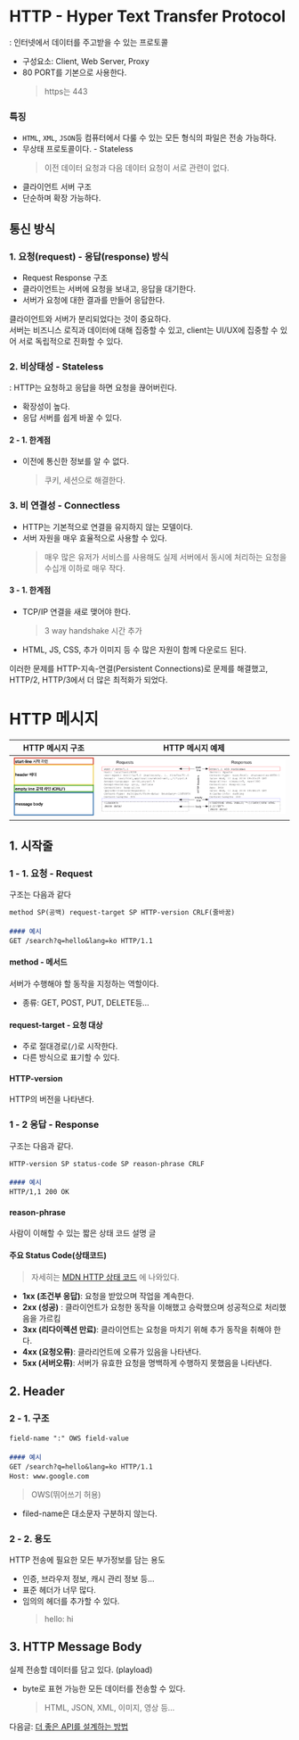 # HTTP - Hyper Text Transfer Protocol
: 인터넷에서 데이터를 주고받을 수 있는 프로토콜
- 구성요소: Client, Web Server, Proxy
- 80 PORT를 기본으로 사용한다.
  > https는 443

### 특징
- `HTML`, `XML`, `JSON`등 컴퓨터에서 다룰 수 있는 모든 형식의 파일은 전송 가능하다.
- 무상태 프로토콜이다. - Stateless
  > 이전 데이터 요청과 다음 데이터 요청이 서로 관련이 없다.
- 클라이언트 서버 구조
- 단순하며 확장 가능하다.

## 통신 방식
### 1. 요청(request) - 응답(response) 방식

- Request Response 구조
- 클라이언트는 서버에 요청을 보내고, 응답을 대기한다.
- 서버가 요청에 대한 결과를 만들어 응답한다.

클라이언트와 서버가 분리되었다는 것이 중요하다.  
서버는 비즈니스 로직과 데이터에 대해 집중할 수 있고, client는 UI/UX에 집중할 수 있어 서로 독립적으로 진화할 수 있다.

### 2. 비상태성 - Stateless
: HTTP는 요청하고 응답을 하면 요청을 끊어버린다.
- 확장성이 높다.
- 응답 서버를 쉽게 바꿀 수 있다.

#### 2 - 1. 한계점  
- 이전에 통신한 정보를 알 수 없다.
  > 쿠키, 세션으로 해결한다.

### 3. 비 연결성 - Connectless
- HTTP는 기본적으로 연결을 유지하지 않는 모델이다.
- 서버 자원을 매우 효율적으로 사용할 수 있다.
  > 매우 많은 유저가 서비스를 사용해도 실제 서버에서 동시에 처리하는 요청을 수십개 이하로 매우 작다.

#### 3 - 1. 한계점
- TCP/IP 연결을 새로 맺어야 한다.
  > 3 way handshake 시간 추가
- HTML, JS, CSS, 추가 이미지 등 수 많은 자원이 함께 다운로드 된다.

이러한 문제를 HTTP-지속-연결(Persistent Connections)로 문제를 해결했고, HTTP/2, HTTP/3에서 더 많은 최적화가 되었다.

# HTTP 메시지
| **HTTP 메시지 구조** | HTTP 메시지 예제 |
|--------------------------|---------------|
|<img width=400 src="img/http-message-structure.png">| <img src="img/http-message-example.png">|

## 1. 시작줄

### 1 - 1. 요청 - Request
구조는 다음과 같다
```md
method SP(공백) request-target SP HTTP-version CRLF(줄바꿈)

#### 예시
GET /search?q=hello&lang=ko HTTP/1.1
```
#### method - 메서드
서버가 수행해야 할 동작을 지정하는 역할이다.
- 종류: GET, POST, PUT, DELETE등...

#### request-target - 요청 대상
- 주로 절대경로(`/`)로 시작한다.
- 다른 방식으로 표기할 수 있다.

#### HTTP-version
HTTP의 버전을 나타낸다.

### 1 - 2 응답 - Response
구조는 다음과 같다.
```md
HTTP-version SP status-code SP reason-phrase CRLF

#### 예시
HTTP/1,1 200 OK
```
#### reason-phrase
사람이 이해할 수 있는 짧은 상태 코드 설명 글

#### 주요 Status Code(상태코드)
> 자세히는 [MDN HTTP 상태 코드](https://developer.mozilla.org/ko/docs/Web/HTTP/Status) 에 나와있다.
- **1xx (조건부 응답)**: 요청을 받았으며 작업을 계속한다.  
- **2xx (성공)** : 클라이언트가 요청한 동작을 이해했고 승락했으며 성공적으로 처리했음을 가르킴
- **3xx (리다이렉션 만료)**: 클라이언트는 요청을 마치기 위해 추가 동작을 취해야 한다.
- **4xx (요청오류)**: 클라리언트에 오류가 있음을 나타낸다.
- **5xx (서버오류)**: 서버가 유효한 요청을 명백하게 수행하지 못했음을 나타낸다.


## 2. Header
### 2 - 1. 구조
```md
field-name ":" OWS field-value

#### 예시
GET /search?q=hello&lang=ko HTTP/1.1
Host: www.google.com
```
> OWS(뛰어쓰기 허용)
- filed-name은 대소문자 구분하지 않는다.

### 2 - 2. 용도
HTTP 전송에 필요한 모든 부가정보를 담는 용도
- 인증, 브라우저 정보, 캐시 관리 정보 등...
- 표준 헤더가 너무 많다.
- 임의의 헤더를 추가할 수 있다.
  > hello: hi

## 3. HTTP Message Body
실제 전송할 데이터를 담고 있다. (playload)
- byte로 표현 가능한 모든 데이터를 전송할 수 있다.
  > HTML, JSON, XML, 이미지, 영상 등...

다음글: [더 좋은 API를 설계하는 방법](http-api-design.md)